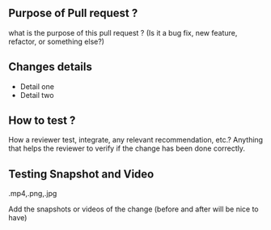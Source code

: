 ## Purpose of Pull request ?

what is the purpose of this pull request ? (Is it a bug fix, new feature, refactor, or something else?)

[Github Issue]: #IssueNumber

## Changes details

- Detail one
- Detail two

## How to test ?

How a reviewer test, integrate, any relevant recommendation, etc.?
Anything that helps the reviewer to verify if the change has been done correctly.

## Testing Snapshot and Video

.mp4,.png,.jpg

Add the snapshots or videos of the change (before and after will be nice to have)
